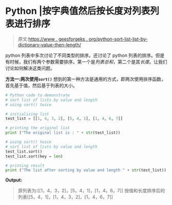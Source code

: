 # Python |按字典值然后按长度对列表列表进行排序

> 原文:[https://www . geesforgeks . org/python-sort-list-list-by-dictionary-value-then-length/](https://www.geeksforgeeks.org/python-sort-list-of-lists-by-lexicographic-value-and-then-length/)

python 列表中多次讨论了不同类型的排序。还讨论了 python 列表的排序。但是有时候，我们有两个参数需要排序。第一个是*列表总和*，第二个是其*长度*。让我们讨论如何解决这类问题。

**方法一:两次使用`sort()`**
想到的第一种方法是通用的方式，即两次使用排序函数，首先基于值，然后基于列表的大小。

```py
# Python code to demonstrate
# sort list of lists by value and length
# using sort() twice 

# initializing list 
test_list = [[1, 4, 3, 2], [5, 4, 1], [1, 4, 6, 7]]

# printing the original list
print ("The original list is : " + str(test_list))

# using sort() twice 
# sort list of lists by value and length
test_list.sort()
test_list.sort(key = len)

# printing result
print ("The list after sorting by value and length " + str(test_list))
```

**Output:**

> 原列表为:[[1，4，3，2]，[5，4，1]，[1，4，6，7]]
> 按值和长度排序后的列表[[5，4，1]，[1，4，3，2]，[1，4，6，7]]